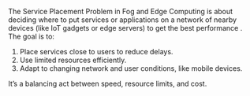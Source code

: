 The Service Placement Problem in Fog and Edge Computing is about deciding where to put services or applications on a network of nearby devices (like IoT gadgets or edge servers) to get the best performance . The goal is to:

1. Place services close to users to reduce delays.
2. Use limited resources efficiently.
3. Adapt to changing network and user conditions, like mobile devices.

It’s a balancing act between speed, resource limits, and cost.